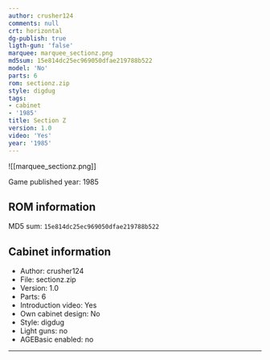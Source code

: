 ```yaml
---
author: crusher124
comments: null
crt: horizontal
dg-publish: true
ligth-gun: 'false'
marquee: marquee_sectionz.png
md5sum: 15e814dc25ec969050dfae219788b522
model: 'No'
parts: 6
rom: sectionz.zip
style: digdug
tags:
- cabinet
- '1985'
title: Section Z
version: 1.0
video: 'Yes'
year: '1985'
---
```


![[marquee_sectionz.png]]

Game published year: 1985

## ROM information

MD5 sum: `15e814dc25ec969050dfae219788b522` 

## Cabinet information

- Author: crusher124
- File: sectionz.zip
- Version: 1.0
- Parts: 6
- Introduction video: Yes
- Own cabinet design: No
- Style: digdug
- Light guns: no
- AGEBasic enabled: no

---
